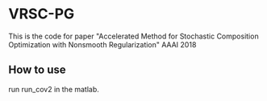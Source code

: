 # VRSC-PG
This is the code for paper "Accelerated Method for Stochastic Composition Optimization with Nonsmooth Regularization" AAAI 2018 

## How to use
run run_cov2 in the matlab.
